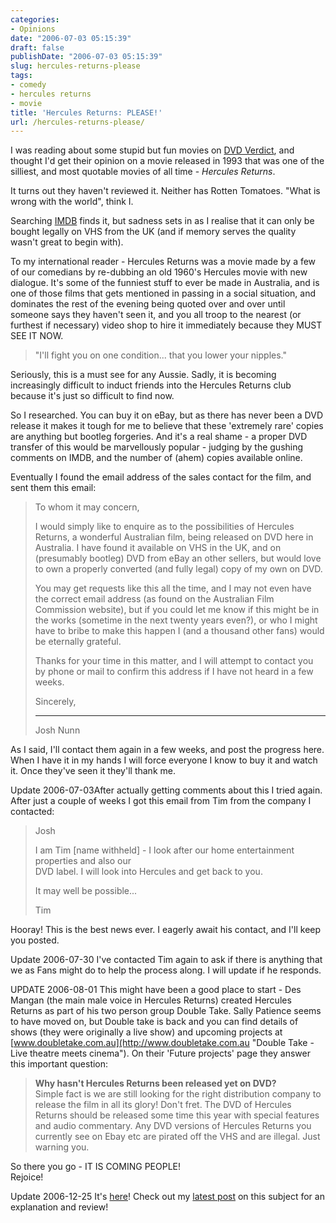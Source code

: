 ```yaml
---
categories:
- Opinions
date: "2006-07-03 05:15:39"
draft: false
publishDate: "2006-07-03 05:15:39"
slug: hercules-returns-please
tags:
- comedy
- hercules returns
- movie
title: 'Hercules Returns: PLEASE!'
url: /hercules-returns-please/
---
```

I was reading about some stupid but fun movies on [DVD
Verdict](http://www.dvdverdict.com/ "DVD Verdict: DVD Reviews, with Flair"),
and thought I'd get their opinion on a movie released in 1993 that was
one of the silliest, and most quotable movies of all time - *Hercules
Returns*.

It turns out they haven't reviewed it. Neither has Rotten Tomatoes.
"What is wrong with the world", think I.

Searching
[IMDB](http://www.imdb.com/title/tt0107103/ "Internet Movie Database - Hercules Returns")
finds it, but sadness sets in as I realise that it can only be bought
legally on VHS from the UK (and if memory serves the quality wasn't
great to begin with).

To my international reader - Hercules Returns was a movie made by a few
of our comedians by re-dubbing an old 1960's Hercules movie with new
dialogue. It's some of the funniest stuff to ever be made in Australia,
and is one of those films that gets mentioned in passing in a social
situation, and dominates the rest of the evening being quoted over and
over until someone says they haven't seen it, and you all troop to the
nearest (or furthest if necessary) video shop to hire it immediately
because they MUST SEE IT NOW.

> "I'll fight you on one condition... that you lower your nipples."

Seriously, this is a must see for any Aussie. Sadly, it is becoming
increasingly difficult to induct friends into the Hercules Returns club
because it's just so difficult to find now.

So I researched. You can buy it on eBay, but as there has never been a
DVD release it makes it tough for me to believe that these 'extremely
rare' copies are anything but bootleg forgeries. And it's a real shame -
a proper DVD transfer of this would be marvellously popular - judging by
the gushing comments on IMDB, and the number of (ahem) copies available
online.

Eventually I found the email address of the sales contact for the film,
and sent them this email:

> To whom it may concern,
>
> I would simply like to enquire as to the possibilities of Hercules
> Returns, a wonderful Australian film, being released on DVD here in
> Australia. I have found it available on VHS in the UK, and on
> (presumably bootleg) DVD from eBay an other sellers, but would love to
> own a properly converted (and fully legal) copy of my own on DVD.
>
> You may get requests like this all the time, and I may not even have
> the correct email address (as found on the Australian Film Commission
> website), but if you could let me know if this might be in the works
> (sometime in the next twenty years even?), or who I might have to
> bribe to make this happen I (and a thousand other fans) would be
> eternally grateful.
>
> Thanks for your time in this matter, and I will attempt to contact you
> by phone or mail to confirm this address if I have not heard in a few
> weeks.
>
> Sincerely,
>
> ------------------------------------------------------------------------
>
> Josh Nunn

As I said, I'll contact them again in a few weeks, and post the progress
here. When I have it in my hands I will force everyone I know to buy it
and watch it. Once they've seen it they'll thank me.

<div class="update">

<span class="date">Update 2006-07-03</span>After actually getting
comments about this I tried again. After just a couple of weeks I got
this email from Tim from the company I contacted:

> Josh
>
> I am Tim \[name withheld\] - I look after our home entertainment
> properties and also our\
> DVD label. I will look into Hercules and get back to you.
>
> It may well be possible...
>
> Tim

Hooray! This is the best news ever. I eagerly await his contact, and
I'll keep you posted.

</div>

<div class="update">

<span class="date">Update 2006-07-30</span> I've contacted Tim again to
ask if there is anything that we as Fans might do to help the process
along. I will update if he responds.

</div>

<div class="update">

<span class="date">UPDATE 2006-08-01</span> This might have been a good
place to start - Des Mangan (the main male voice in Hercules Returns)
created Hercules Returns as part of his two person group Double Take.
Sally Patience seems to have moved on, but Double take is back and you
can find details of shows (they were originally a live show) and
upcoming projects at
[www.doubletake.com.au](http://www.doubletake.com.au "Double Take - Live theatre meets cinema").
On their 'Future projects' page they answer this important question:

> **Why hasn't Hercules Returns been released yet on DVD?**\
> Simple fact is we are still looking for the right distribution company
> to release the film in all its glory! Don't fret. The DVD of Hercules
> Returns should be released some time this year with special features
> and audio commentary. Any DVD versions of Hercules Returns you
> currently see on Ebay etc are pirated off the VHS and are illegal.
> Just warning you.

So there you go - IT IS COMING PEOPLE!\
Rejoice!

</div>

<span class="update"><span class="date">Update 2006-12-25</span> It's
[here](http://www.atlanticdvd.com.au/films/show/19275 "Hercules Returns at Atlantic DVD")!
Check out my [latest
post](//the.geekorium.com.au/hercules-returns-returns/ "Hercules Returns Returns!")
on this subject for an explanation and review!</span>
